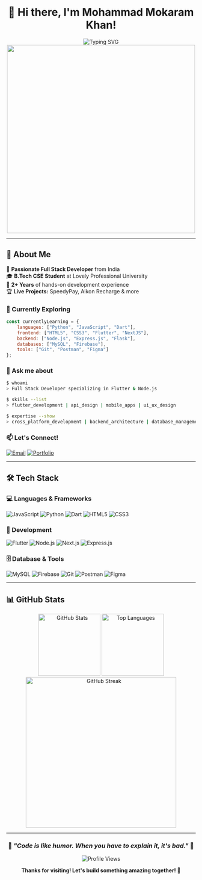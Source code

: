 <div align="center">

# 👋 Hi there, I'm Mohammad Mokaram Khan!

<img src="https://readme-typing-svg.herokuapp.com?font=Fira+Code&size=22&pause=1000&color=36BCF7&center=true&vCenter=true&width=600&lines=Full+Stack+Developer+%F0%9F%9A%80;Flutter+%26+Node.js+Expert+%F0%9F%93%B1;2%2B+Years+of+Experience+%F0%9F%92%BC;Always+Learning+New+Technologies+%F0%9F%8C%B1" alt="Typing SVG" />

<img src="https://user-images.githubusercontent.com/74038190/225813708-98b745f2-7d22-48cf-9150-083f1b00d6c9.gif" width="500">

</div>

---

## 🚀 About Me

<!-- <img align="right" alt="Coding" width="400" src="https://user-images.githubusercontent.com/74038190/229223263-cf2e4b07-2615-4f87-9c38-e37600f8381a.gif"> -->

🎯 **Passionate Full Stack Developer** from India  
🎓 **B.Tech CSE Student** at Lovely Professional University  
💼 **2+ Years** of hands-on development experience  
🏆 **Live Projects:** SpeedyPay, Aikon Recharge & more  

### 🌱 Currently Exploring
```javascript
const currentlyLearning = {
    languages: ["Python", "JavaScript", "Dart"],
    frontend: ["HTML5", "CSS3", "Flutter", "NextJS"],
    backend: ["Node.js", "Express.js", "Flask"],
    databases: ["MySQL", "Firebase"],
    tools: ["Git", "Postman", "Figma"]
};
```

### 💬 Ask me about
```bash
$ whoami
> Full Stack Developer specializing in Flutter & Node.js

$ skills --list
> flutter_development | api_design | mobile_apps | ui_ux_design

$ expertise --show
> cross_platform_development | backend_architecture | database_management
```

### 📫 Let's Connect!
[![Email](https://img.shields.io/badge/Email-mukrramkhan37%40gmail.com-red?style=for-the-badge&logo=gmail&logoColor=white)](mailto:mukrramkhan37@gmail.com)
[![Portfolio](https://img.shields.io/badge/Portfolio-mokaram.spdpay.in-blue?style=for-the-badge&logo=google-chrome&logoColor=white)](https://mokaram.spdpay.in)

---

## 🛠️ Tech Stack

### 💻 Languages & Frameworks
![JavaScript](https://img.shields.io/badge/JavaScript-F7DF1E?style=for-the-badge&logo=javascript&logoColor=black)
![Python](https://img.shields.io/badge/Python-3776AB?style=for-the-badge&logo=python&logoColor=white)
![Dart](https://img.shields.io/badge/Dart-0175C2?style=for-the-badge&logo=dart&logoColor=white)
![HTML5](https://img.shields.io/badge/HTML5-E34F26?style=for-the-badge&logo=html5&logoColor=white)
![CSS3](https://img.shields.io/badge/CSS3-1572B6?style=for-the-badge&logo=css3&logoColor=white)

### 🚀 Development
![Flutter](https://img.shields.io/badge/Flutter-02569B?style=for-the-badge&logo=flutter&logoColor=white)
![Node.js](https://img.shields.io/badge/Node.js-43853D?style=for-the-badge&logo=node.js&logoColor=white)
![Next.js](https://img.shields.io/badge/Next.js-000000?style=for-the-badge&logo=next.js&logoColor=white)
![Express.js](https://img.shields.io/badge/Express.js-000000?style=for-the-badge&logo=express&logoColor=white)

### 🗄️ Database & Tools
![MySQL](https://img.shields.io/badge/MySQL-4479A1?style=for-the-badge&logo=mysql&logoColor=white)
![Firebase](https://img.shields.io/badge/Firebase-FFCA28?style=for-the-badge&logo=firebase&logoColor=black)
![Git](https://img.shields.io/badge/Git-F05032?style=for-the-badge&logo=git&logoColor=white)
![Postman](https://img.shields.io/badge/Postman-FF6C37?style=for-the-badge&logo=postman&logoColor=white)
![Figma](https://img.shields.io/badge/Figma-F24E1E?style=for-the-badge&logo=figma&logoColor=white)

---

## 📊 GitHub Stats

<div align="center">

<img src="https://github-readme-stats.vercel.app/api?username=mdmokaramkhan&show_icons=true&theme=tokyonight&hide_border=true&count_private=true" alt="GitHub Stats" height="165">
<img src="https://github-readme-stats.vercel.app/api/top-langs/?username=mdmokaramkhan&layout=compact&theme=tokyonight&hide_border=true" alt="Top Languages" height="165">

<img src="https://github-readme-streak-stats.herokuapp.com/?user=mdmokaramkhan&theme=tokyonight&hide_border=true" alt="GitHub Streak" width="400">

</div>

---

<div align="center">

### 🌟 *"Code is like humor. When you have to explain it, it's bad."* 🌟

![Profile Views](https://komarev.com/ghpvc/?username=mdmokaramkhan&color=blueviolet&style=for-the-badge)

**Thanks for visiting! Let's build something amazing together! 🚀**

</div>